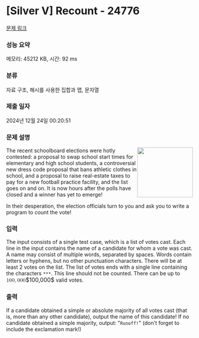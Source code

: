 # [Silver V] Recount - 24776 

[문제 링크](https://www.acmicpc.net/problem/24776) 

### 성능 요약

메모리: 45212 KB, 시간: 92 ms

### 분류

자료 구조, 해시를 사용한 집합과 맵, 문자열

### 제출 일자

2024년 12월 24일 00:20:51

### 문제 설명

<p><img alt="" src="https://upload.acmicpc.net/f71c5cbd-217b-4c62-9016-18f162ad2e89/-/preview/" style="width: 150px; height: 135px; float: right;">The recent schoolboard elections were hotly contested: a proposal to swap school start times for elementary and high school students, a controversial new dress code proposal that bans athletic clothes in school, and a proposal to raise real-estate taxes to pay for a new football practice facility, and the list goes on and on. It is now hours after the polls have closed and a winner has yet to emerge! </p>

<p>In their desperation, the election officials turn to you and ask you to write a program to count the vote!</p>

### 입력 

 <p>The input consists of a single test case, which is a list of votes cast. Each line in the input contains the name of a candidate for whom a vote was cast.  A name may consist of multiple words, separated by spaces. Words contain letters or hyphens, but no other punctuation characters.  There will be at least 2 votes on the list. The list of votes ends with a single line containing the characters <code>***</code>. This line should not be counted.  There can be up to <mjx-container class="MathJax" jax="CHTML" style="font-size: 109%; position: relative;"><mjx-math class="MJX-TEX" aria-hidden="true"><mjx-mn class="mjx-n"><mjx-c class="mjx-c31"></mjx-c><mjx-c class="mjx-c30"></mjx-c><mjx-c class="mjx-c30"></mjx-c></mjx-mn><mjx-mo class="mjx-n"><mjx-c class="mjx-c2C"></mjx-c></mjx-mo><mjx-mn class="mjx-n" space="2"><mjx-c class="mjx-c30"></mjx-c><mjx-c class="mjx-c30"></mjx-c><mjx-c class="mjx-c30"></mjx-c></mjx-mn></mjx-math><mjx-assistive-mml unselectable="on" display="inline"><math xmlns="http://www.w3.org/1998/Math/MathML"><mn>100</mn><mo>,</mo><mn>000</mn></math></mjx-assistive-mml><span aria-hidden="true" class="no-mathjax mjx-copytext">$100,000$</span></mjx-container> valid votes.</p>

### 출력 

 <p>If a candidate obtained a simple or absolute majority of all votes cast (that is, more than any other candidate), output the name of this candidate! If no candidate obtained a simple majority, output: "<code>Runoff!</code>" (don't forget to include the exclamation mark!)</p>

